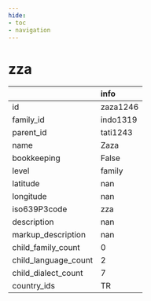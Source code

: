 ```yaml
---
hide:
- toc
- navigation
---
```

# zza
|                      | info     |
|:---------------------|:---------|
| id                   | zaza1246 |
| family_id            | indo1319 |
| parent_id            | tati1243 |
| name                 | Zaza     |
| bookkeeping          | False    |
| level                | family   |
| latitude             | nan      |
| longitude            | nan      |
| iso639P3code         | zza      |
| description          | nan      |
| markup_description   | nan      |
| child_family_count   | 0        |
| child_language_count | 2        |
| child_dialect_count  | 7        |
| country_ids          | TR       |